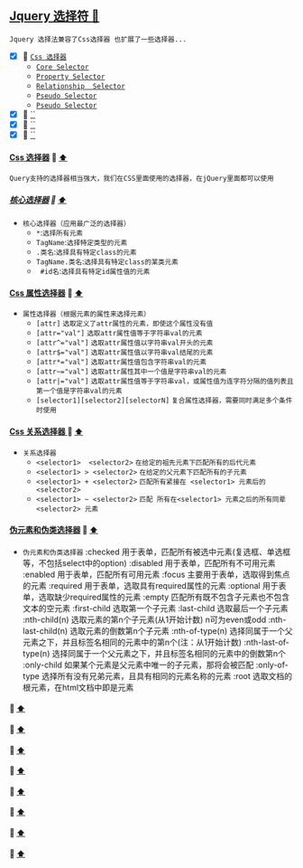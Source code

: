<a id="top" href="#top">Jquery 选择符 :maple_leaf:</a> 
----
`Jquery 选择法兼容了Css选择器 也扩展了一些选择器...`

- [x] :maple_leaf: <a href="#CssSelector">`Css 选择器`</a>
  - <a href="#InnnerCoreSelector">`Core Selector`</a>
  - <a href="#PropertySelector">`Property Selector`</a>
  - <a href="#RelationshipSelector">`Relationship  Selector`</a>
  - <a href="#PseudoSelector">`Pseudo Selector`</a>
  - <a href="#InnnerCoreSelector">`Pseudo Selector`</a>
- [x] :maple_leaf: <a href="#">``</a>
- [x] :maple_leaf: <a href="#">``</a>
- [x] :maple_leaf: <a href="#">``</a>

####  <a id="CssSelector" href="#CssSelector">Css 选择器</a>  :star2: <a href="#top"> :arrow_up: </a>
`Query支持的选择器相当强大，我们在CSS里面使用的选择器，在jQuery里面都可以使用`
#####  <a id="InnnerCoreSelector" href="#InnnerCoreSelector">核心选择器</a>  :star2: <a href="#top"> :arrow_up: </a>
* `核心选择器（应用最广泛的选择器）`
  * `*`:`选择所有元素`
  * `TagName`:`选择特定类型的元素`
  * `.类名`:`选择具有特定class的元素`
  * `TagName.类名`:`选择具有特定class的某类元素`
  * ` #id名`:`选择具有特定id属性值的元素`         		
           	
####  <a id="PropertySelector" href="#PropertySelector">Css 属性选择器</a>  :star2: <a href="#top"> :arrow_up: </a>       	
* `属性选择器（根据元素的属性来选择元素）`
  * `[attr]`	`选取定义了attr属性的元素，即使这个属性没有值`
  * `[attr="val"]`	`选取attr属性值等于字符串val的元素`
  * `[attr^="val"]`	 `选取attr属性值以字符串val开头的元素`
  * `[attr$="val"]`	`选取attr属性值以字符串val结尾的元素`
  * `[attr*="val"]`	`选取attr属性值包含字符串val的元素`
  * `[attr~="val"]`	`选取attr属性其中一个值是字符串val的元素`
  * `[attr|="val"]`	`选取attr属性值等于字符串val，或属性值为连字符分隔的值列表且第一个值是字符串val的元素`
  * `[selector1][selector2][selectorN]`	`复合属性选择器，需要同时满足多个条件时使用`      	

####  <a id="RelationshipSelector" href="#RelationshipSelector">Css 关系选择器 </a>  :star2: <a href="#top"> :arrow_up: </a>
* `关系选择器`
  * `<selector1>  <selector2>`	`在给定的祖先元素下匹配所有的后代元素`
  * `<selector1> > <selector2>`	`在给定的父元素下匹配所有的子元素`
  * `<selector1> + <selector2>`	`匹配所有紧接在 <selector1> 元素后的 <selector2>`
  * `<selector1> ~ <selector2>`	`匹配 所有在<selector1> 元素之后的所有同辈 <selector2> 元素`
####  <a id="PseudoSelector" href="#PseudoSelector">伪元素和伪类选择器</a>  :star2: <a href="#top"> :arrow_up: </a>
* `伪元素和伪类选择器`
   :checked		用于表单，匹配所有被选中元素(复选框、单选框等，不包括select中的option)
   :disabled		用于表单，匹配所有不可用元素
   :enabled		用于表单，匹配所有可用元素
   :focus		主要用于表单，选取得到焦点的元素
   :required		用于表单，选取具有required属性的元素
   :optional		用于表单，选取缺少required属性的元素
   :empty		匹配所有既不包含子元素也不包含文本的空元素
   :first-child		选取第一个子元素
   :last-child		选取最后一个子元素
   :nth-child(n)	选取元素的第n个子元素(从1开始计数)
                        n可为even或odd
   :nth-last-child(n)	选取元素的倒数第n个子元素
   :nth-of-type(n)	选择同属于一个父元素之下，并且标签名相同的元素中的第n个(注：从1开始计数)
   :nth-last-of-type(n)	选择同属于一个父元素之下，并且标签名相同的元素中的倒数第n个
   :only-child		如果某个元素是父元素中唯一的子元素，那将会被匹配
   :only-of-type	选择所有没有兄弟元素，且具有相同的元素名称的元素
   :root		选取文档的根元素，在html文档中即是<html>元素
####  <a id="" href="#"></a>  :star2: <a href="#top"> :arrow_up: </a>
####  <a id="" href="#"></a>  :star2: <a href="#top"> :arrow_up: </a>
####  <a id="" href="#"></a>  :star2: <a href="#top"> :arrow_up: </a>
####  <a id="" href="#"></a>  :star2: <a href="#top"> :arrow_up: </a>
####  <a id="" href="#"></a>  :star2: <a href="#top"> :arrow_up: </a>
####  <a id="" href="#"></a>  :star2: <a href="#top"> :arrow_up: </a>
####  <a id="" href="#"></a>  :star2: <a href="#top"> :arrow_up: </a>
####  <a id="" href="#"></a>  :star2: <a href="#top"> :arrow_up: </a>
